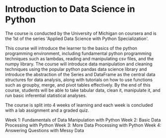 # Introduction to Data Science in Python
The course is conducted by the University of Michigan on coursera and is the 1st of the series 'Applied Data Science with Python Specialization'.

This course will introduce the learner to the basics of the python programming environment, including fundamental python programming techniques such as lambdas, reading and manipulating csv files, and the numpy library. The course will introduce data manipulation and cleaning techniques using the popular python pandas data science library and introduce the abstraction of the Series and DataFrame as the central data structures for data analysis, along with tutorials on how to use functions such as groupby, merge, and pivot tables effectively. By the end of this course, students will be able to take tabular data, clean it, manipulate it, and run basic inferential statistical analyses. 

The course is split into 4 weeks of learning and each week is concluded with a lab assignment and a graded quiz.

Week 1: Fundamentals of Data Manipulation with Python
Week 2: Basic Data Processing with Python
Week 3: More Data Processing with Python
Week 4: Answering Questions with Messy Data


